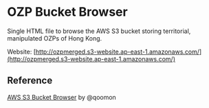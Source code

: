 # OZP Bucket Browser

Single HTML file to browse the AWS S3 bucket storing territorial, manipulated OZPs of Hong Kong.

Website: [http://ozpmerged.s3-website.ap-east-1.amazonaws.com/](http://ozpmerged.s3-website.ap-east-1.amazonaws.com/)

## Reference

[AWS S3 Bucket Browser](https://github.com/qoomon/aws-s3-bucket-browser) by @qoomon
